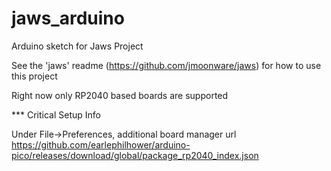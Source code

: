 # jaws_arduino
Arduino sketch for Jaws Project

See the 'jaws' readme (https://github.com/jmoonware/jaws) for how to use this project

Right now only RP2040 based boards are supported

*** Critical Setup Info

Under File->Preferences, additional board manager url
https://github.com/earlephilhower/arduino-pico/releases/download/global/package_rp2040_index.json


